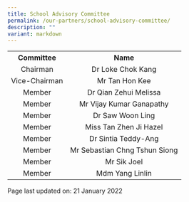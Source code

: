 ```yaml
---
title: School Advisory Committee
permalink: /our-partners/school-advisory-committee/
description: ""
variant: markdown
---
```

<table style="margin-left: auto; margin-right: auto;">
<tbody>
<tr>
<th style="text-align: center;">Committee</th>
<th style="text-align: center;">Name</th>
</tr>
<tr>
<td style="text-align: center;">Chairman</td>
<td style="text-align: center;">Dr Loke Chok Kang</td>
</tr>
<tr>
<td style="text-align: center;">Vice-Chairman</td>
<td style="text-align: center;">Mr Tan Hon Kee</td>
</tr>
<tr>
<td style="text-align: center;">Member</td>
<td style="text-align: center;">Dr Qian Zehui Melissa</td>
</tr>
<tr>
<td style="text-align: center;">Member</td>
<td style="text-align: center;">Mr Vijay Kumar Ganapathy</td>
</tr>
<tr>
<td style="text-align: center;">Member</td>
<td style="text-align: center;">Dr Saw Woon Ling</td>
</tr>
<tr>
<td style="text-align: center;">Member</td>
<td style="text-align: center;">Miss Tan Zhen Ji Hazel</td>
</tr>
<tr>
<td style="text-align: center;">Member</td>
<td style="text-align: center;">Dr Sintia Teddy-Ang</td>
</tr>
<tr>
<td style="text-align: center;">Member</td>
<td style="text-align: center;">Mr Sebastian Chng Tshun Siong</td>
</tr>
<tr>
<td style="text-align: center;">Member</td>
<td style="text-align: center;">Mr Sik Joel</td>
</tr>
	<tr>
<td style="text-align: center;">Member</td>
<td style="text-align: center;">Mdm Yang Linlin</td>
</tr>
</tbody>
</table>
<p>Page last updated on: 21 January 2022</p>